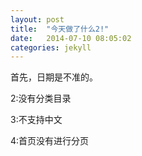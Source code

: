 ```yaml
---
layout: post
title:  "今天做了什么2!"
date:   2014-07-10 08:05:02
categories: jekyll
---
```

<p>首先，日期是不准的。</p>
<p>2:没有分类目录</p>
<p>3:不支持中文</p>
<p>4:首页没有进行分页</p>



